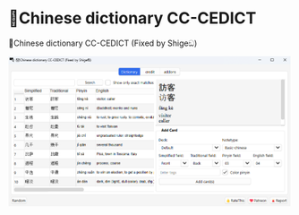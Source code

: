 # 🐼Chinese dictionary CC-CEDICT

🐼Chinese dictionary CC-CEDICT (Fixed by Shigeඞ)

![alt text](images/chinese-dictionary/00.png)